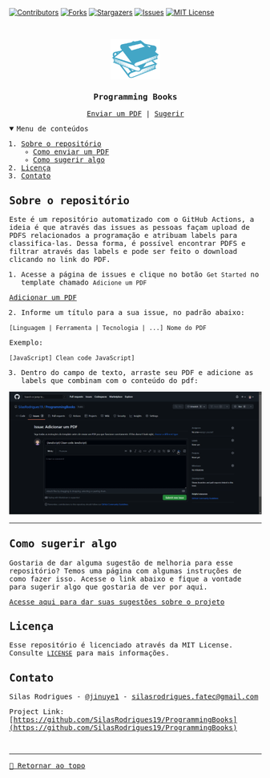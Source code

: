 [![Contributors][contributors-shield]][contributors-url]
[![Forks][forks-shield]][forks-url]
[![Stargazers][stars-shield]][stars-url]
[![Issues][issues-shield]][issues-url]
[![MIT License][license-shield]][license-url]

<!-- PROJECT LOGO -->
<br />
<samp>
<p align="center">
  <a href="https://github.com/SilasRodrigues19/ProgrammingBooks">
    <img src="./public/logo.svg" alt="Logo" width="100" height="80">
  </a>

  <h3 align="center" id="ProgrammingBooks">Programming Books</h3>

  <p align="center">
    <a href="https://github.com/SilasRodrigues19/ProgrammingBooks/issues/new/choose">Enviar um PDF</a>
    &#124;	
    <a href="https://github.com/SilasRodrigues19/ProgrammingBooks/issues/new/choose">Sugerir</a>
  </p>
</p>


<!-- TABLE OF CONTENTS -->
<details open="open">
  <summary>Menu de conteúdos</summary>
  <ol>
    <li>
      <a href="#sobre-o-repositório">Sobre o repositório</a>
      <ul>
        <li>
          <a href="#como-enviar-um-pdf">Como enviar um PDF</a>
        </li>
        <li>
          <a href="#como-sugerir-algo">Como sugerir algo</a>
        </li>
      </ul>
    </li>
    <li><a href="#licença">Licença</a></li>
    <li><a href="#contato">Contato</a></li>
  </ol>
</details>
<!-- ABOUT THE PROJECT -->

## Sobre o repositório

Este é um repositório automatizado com o GitHub Actions, a ideia é que através das issues as pessoas façam upload de PDFS relacionados a programação e atribuam labels para classifica-las. Dessa forma, é possível encontrar PDFS e filtrar através das labels e pode ser feito o download clicando no link do PDF. 

<!-- HOW TO SUBMIT A PDF -->

1. Acesse a página de issues e clique no botão `Get Started` no template chamado `Adicione um PDF`

[Adicionar um PDF](https://github.com/SilasRodrigues19/ProgrammingBooks/issues/new?assignees=&labels=&template=NEW_PDF.md&title=%5BLinguagem+%7C+Ferramenta+%7C+Tecnologia+%7C+...%5D+Nome+do+PDF)

2. Informe um título para a sua issue, no padrão abaixo:

`[Linguagem | Ferramenta | Tecnologia | ...] Nome do PDF`

Exemplo:

`[JavaScript] Clean code JavaScript]`

3. Dentro do campo de texto, arraste seu PDF e adicione as labels que combinam com o conteúdo do pdf:

[![Preview][product-screenshot]](https://github.com/SilasRodrigues19/ProgrammingBooks/issues/new?assignees=&labels=&template=NEW_PDF.md&title=%5BLinguagem+%7C+Ferramenta+%7C+Tecnologia+%7C+...%5D+Nome+do+PDF)
<hr>



<!-- HOW TO SUGGEST -->

## Como sugerir algo

Gostaria de dar alguma sugestão de melhoria para esse repositório? Temos uma página com algumas instruções de como fazer isso. Acesse o link abaixo e fique a vontade para sugerir algo que gostaria de ver por aqui.

[Acesse aqui para dar suas sugestões sobre o projeto](https://github.com/SilasRodrigues19/ProgrammingBooks/issues/new/choose)


<!-- LICENSE -->

## Licença

Esse repositório é licenciado através da MIT License. Consulte [`LICENSE`](./LICENSE) para mais informações.

<!-- CONTACT -->

## Contato

Silas Rodrigues - [@jinuye1](https://twitter.com/jinuye1) - silasrodrigues.fatec@gmail.com

Project Link: [https://github.com/SilasRodrigues19/ProgrammingBooks](https://github.com/SilasRodrigues19/ProgrammingBooks) <br>

<!-- MARKDOWN LINKS & IMAGES -->
<!-- https://www.markdownguide.org/basic-syntax/#reference-style-links -->

[contributors-shield]: https://img.shields.io/github/contributors/SilasRodrigues19/ProgrammingBooks.svg?style=for-the-badge
[contributors-url]: https://github.com/SilasRodrigues19/ProgrammingBooks/graphs/contributors
[forks-shield]: https://img.shields.io/github/forks/SilasRodrigues19/ProgrammingBooks.svg?style=for-the-badge
[forks-url]: https://github.com/SilasRodrigues19/ProgrammingBooks/network/members
[stars-shield]: https://img.shields.io/github/stars/SilasRodrigues19/ProgrammingBooks.svg?style=for-the-badge
[stars-url]: https://github.com/SilasRodrigues19/ProgrammingBooks/stargazers
[issues-shield]: https://img.shields.io/github/issues/SilasRodrigues19/ProgrammingBooks.svg?style=for-the-badge
[issues-url]: https://github.com/SilasRodrigues19/ProgrammingBooks/issues
[license-shield]: https://img.shields.io/github/license/SilasRodrigues19/ProgrammingBooks.svg?style=for-the-badge
[license-url]: https://github.com/SilasRodrigues19/ProgrammingBooks/blob/master/LICENSE
[license-url]: https://github.com/SilasRodrigues19/ProgrammingBooks/blob/master/LICENSE.txt
[product-screenshot]: ./public/screenshots/new_pdf_demo.gif

<br> <hr>
[🔼 Retornar ao topo](#ProgrammingBooks)